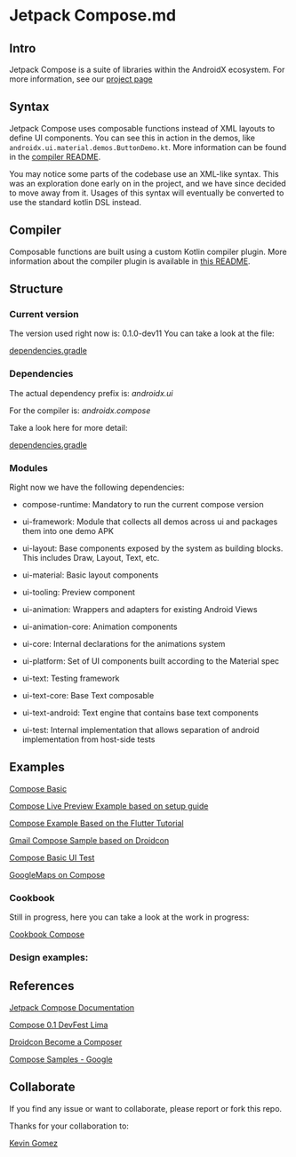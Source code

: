# Jetpack Compose.md

## Intro

Jetpack Compose is a suite of libraries within the AndroidX ecosystem. For more information, see our [project page](https://developer.android.com/jetpackcompose)

## Syntax

Jetpack Compose uses composable functions instead of XML layouts to define UI components. You can see this in action in the demos, like `androidx.ui.material.demos.ButtonDemo.kt`. More information can be found in the [compiler README](https://android.googlesource.com/platform/frameworks/support/+/androidx-master-dev/compose/README.md).

You may notice some parts of the codebase use an XML-like syntax. This was an exploration done early on in the project, and we have since decided to move away from it. Usages of this syntax will eventually be converted to use the standard kotlin DSL instead.

## Compiler
Composable functions are built using a custom Kotlin compiler plugin. More information about the compiler plugin is available in [this README](https://android.googlesource.com/platform/frameworks/support/+/androidx-master-dev/compose/README.md).

## Structure
### Current version
  
The version used right now is: 0.1.0-dev11 You can take a look at the file:

[dependencies.gradle](https://github.com/cpinan/Android-Jetpack-Compose-Documentation/blob/master/dependencies.gradle)

### Dependencies

The actual dependency prefix is: *androidx.ui*

For the compiler is: *androidx.compose*

Take a look here for more detail:

[dependencies.gradle](https://github.com/cpinan/Android-Jetpack-Compose-Documentation/blob/master/dependencies.gradle)

### Modules

Right now we have the following dependencies:

* compose-runtime: Mandatory to run the current compose version

* ui-framework: Module that collects all demos across ui and packages them into one demo APK

* ui-layout: Base components exposed by the system as building blocks. This includes Draw, Layout, Text, etc.

* ui-material: Basic layout components

* ui-tooling: Preview component

* ui-animation: Wrappers and adapters for existing Android Views

* ui-animation-core: Animation components

* ui-core: Internal declarations for the animations system

* ui-platform: Set of UI components built according to the Material spec

* ui-text: Testing framework

* ui-text-core: Base Text composable

* ui-text-android: Text engine that contains base text components

* ui-test: Internal implementation that allows separation of android implementation from host-side tests

## Examples

[Compose Basic](https://github.com/cpinan/Android-Jetpack-Compose-Documentation/tree/master/JetpackComposeBasics)

[Compose Live Preview Example based on setup guide](https://github.com/cpinan/Android-Jetpack-Compose-Documentation/tree/master/JetpackComposeLivePreview)

[Compose Example Based on the Flutter Tutorial](https://github.com/cpinan/Android-Jetpack-Compose-Documentation/tree/master/FlutterDesigninCompose)

[Gmail Compose Sample based on Droidcon](https://github.com/cpinan/Android-Jetpack-Compose-Documentation/tree/master/ComposeGmail)

[Compose Basic UI Test](https://github.com/cpinan/Android-Jetpack-Compose-Documentation/tree/master/TestBasicCompose)

[GoogleMaps on Compose](https://github.com/Naibeck/Android-Jetpack-Compose-Documentation/tree/mapview-compose/GoogleMapCompose)
### Cookbook

Still in progress, here you can take a look at the work in progress:

[Cookbook Compose](https://github.com/cpinan/Android-Jetpack-Compose-Documentation/tree/master/JetpackComposeCookbook)

### Design examples:


## References

[Jetpack Compose Documentation](https://developer.android.com/jetpack/compose)

[Compose 0.1 DevFest Lima](https://github.com/cpinan/Android-Jetpack-Composer)

[Droidcon Become a Composer](https://www.droidcon.com/media-detail?video=412304809)

[Compose Samples - Google](https://github.com/android/compose-samples)

## Collaborate

If you find any issue or want to collaborate, please report or fork this repo.

Thanks for your collaboration to:

[Kevin Gomez](https://github.com/Naibeck)
